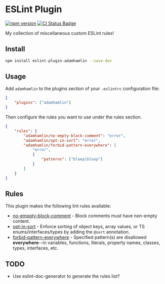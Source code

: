 # ESLint Plugin

[![npm version](https://badge.fury.io/js/eslint-plugin-adamhamlin.svg)](https://badge.fury.io/js/eslint-plugin-adamhamlin)
[![CI Status Badge](https://github.com/adamhamlin/eslint-plugin/actions/workflows/ci.yaml/badge.svg)](https://github.com/adamhamlin/eslint-plugin/actions/workflows/ci.yaml)

My collection of miscellaneous custom ESLint rules!

## Install

```bash
npm install eslint-plugin-adamhamlin --save-dev
```

## Usage

Add `adamhamlin` to the plugins section of your `.eslintrc` configuration file:

```json
{
    "plugins": ["adamhamlin"]
}
```

Then configure the rules you want to use under the rules section.

```json
{
    "rules": {
        "adamhamlin/no-empty-block-comment": "error",
        "adamhamlin/opt-in-sort": "error",
        "adamhamlin/forbid-pattern-everywhere": [
            "error",
            {
                "patterns": ["bleep|bloop"]
            }
        ]
    }
}
```

## Rules

This plugin makes the following lint rules available:

-   [no-emppty-block-comment](./docs/rules/no-empty-block-comment.md) - Block comments must have non-empty content.
-   [opt-in-sort](./docs/rules/opt-in-sort.md) - Enforce sorting of object keys, array values, or TS enums/interfaces/types by adding the `@sort` annotation.
-   [forbid-pattern-everywhere](./docs/rules/forbid-pattern-everywhere.md) - Specified pattern(s) are disallowed **everywhere**--in variables, functions, literals, property names, classes, types, interfaces, etc.

<!-- begin auto-generated rules list -->

<!-- end auto-generated rules list -->

## TODO

-   Use eslint-doc-generator to generate the rules list?
